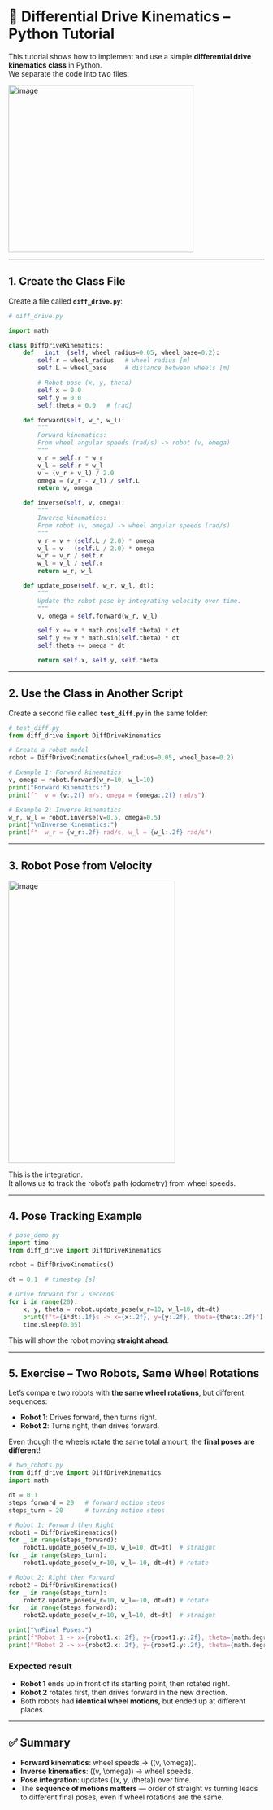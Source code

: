 # 🚗 Differential Drive Kinematics – Python Tutorial

This tutorial shows how to implement and use a simple **differential drive kinematics class** in Python.  
We separate the code into two files:

<img width="364" height="329" alt="image" src="https://github.com/user-attachments/assets/1d8b0c25-e918-4829-91b1-2ddeb77d6230" />

---

## 1. Create the Class File

Create a file called **`diff_drive.py`**:

```python
# diff_drive.py

import math

class DiffDriveKinematics:
    def __init__(self, wheel_radius=0.05, wheel_base=0.2):
        self.r = wheel_radius   # wheel radius [m]
        self.L = wheel_base     # distance between wheels [m]

        # Robot pose (x, y, theta)
        self.x = 0.0
        self.y = 0.0
        self.theta = 0.0   # [rad]

    def forward(self, w_r, w_l):
        """
        Forward kinematics:
        From wheel angular speeds (rad/s) -> robot (v, omega)
        """
        v_r = self.r * w_r
        v_l = self.r * w_l
        v = (v_r + v_l) / 2.0
        omega = (v_r - v_l) / self.L
        return v, omega

    def inverse(self, v, omega):
        """
        Inverse kinematics:
        From robot (v, omega) -> wheel angular speeds (rad/s)
        """
        v_r = v + (self.L / 2.0) * omega
        v_l = v - (self.L / 2.0) * omega
        w_r = v_r / self.r
        w_l = v_l / self.r
        return w_r, w_l

    def update_pose(self, w_r, w_l, dt):
        """
        Update the robot pose by integrating velocity over time.
        """
        v, omega = self.forward(w_r, w_l)

        self.x += v * math.cos(self.theta) * dt
        self.y += v * math.sin(self.theta) * dt
        self.theta += omega * dt

        return self.x, self.y, self.theta
```

---

## 2. Use the Class in Another Script

Create a second file called **`test_diff.py`** in the same folder:

```python
# test_diff.py
from diff_drive import DiffDriveKinematics

# Create a robot model
robot = DiffDriveKinematics(wheel_radius=0.05, wheel_base=0.2)

# Example 1: Forward kinematics
v, omega = robot.forward(w_r=10, w_l=10)
print("Forward Kinematics:")
print(f"  v = {v:.2f} m/s, omega = {omega:.2f} rad/s")

# Example 2: Inverse kinematics
w_r, w_l = robot.inverse(v=0.5, omega=0.5)
print("\nInverse Kinematics:")
print(f"  w_r = {w_r:.2f} rad/s, w_l = {w_l:.2f} rad/s")
```

---

## 3. Robot Pose from Velocity

<img width="328" height="555" alt="image" src="https://github.com/user-attachments/assets/db881fe8-f94f-4838-af95-9e83a7e3d599" />


This is the integration.  
It allows us to track the robot’s path (odometry) from wheel speeds.

---

## 4. Pose Tracking Example

```python
# pose_demo.py
import time
from diff_drive import DiffDriveKinematics

robot = DiffDriveKinematics()

dt = 0.1  # timestep [s]

# Drive forward for 2 seconds
for i in range(20):
    x, y, theta = robot.update_pose(w_r=10, w_l=10, dt=dt)
    print(f"t={i*dt:.1f}s -> x={x:.2f}, y={y:.2f}, theta={theta:.2f}")
    time.sleep(0.05)
```

This will show the robot moving **straight ahead**.

---

## 5. Exercise – Two Robots, Same Wheel Rotations

Let’s compare two robots with **the same wheel rotations**, but different sequences:

- **Robot 1**: Drives forward, then turns right.  
- **Robot 2**: Turns right, then drives forward.  

Even though the wheels rotate the same total amount, the **final poses are different**!

```python
# two_robots.py
from diff_drive import DiffDriveKinematics
import math

dt = 0.1
steps_forward = 20   # forward motion steps
steps_turn = 20      # turning motion steps

# Robot 1: Forward then Right
robot1 = DiffDriveKinematics()
for _ in range(steps_forward):
    robot1.update_pose(w_r=10, w_l=10, dt=dt)  # straight
for _ in range(steps_turn):
    robot1.update_pose(w_r=10, w_l=-10, dt=dt) # rotate

# Robot 2: Right then Forward
robot2 = DiffDriveKinematics()
for _ in range(steps_turn):
    robot2.update_pose(w_r=10, w_l=-10, dt=dt) # rotate
for _ in range(steps_forward):
    robot2.update_pose(w_r=10, w_l=10, dt=dt)  # straight

print("\nFinal Poses:")
print(f"Robot 1 -> x={robot1.x:.2f}, y={robot1.y:.2f}, theta={math.degrees(robot1.theta):.1f}°")
print(f"Robot 2 -> x={robot2.x:.2f}, y={robot2.y:.2f}, theta={math.degrees(robot2.theta):.1f}°")
```

### Expected result

- **Robot 1** ends up in front of its starting point, then rotated right.  
- **Robot 2** rotates first, then drives forward in the new direction.  
- Both robots had **identical wheel motions**, but ended up at different places.

---

## ✅ Summary

- **Forward kinematics**: wheel speeds → \((v, \omega)\).  
- **Inverse kinematics**: \((v, \omega)\) → wheel speeds.  
- **Pose integration**: updates \((x, y, \theta)\) over time.  
- The **sequence of motions matters** — order of straight vs turning leads to different final poses, even if wheel rotations are the same.
